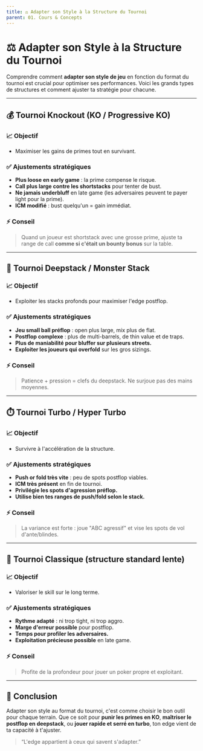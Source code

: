 ```yaml
---
title: ⚖️ Adapter son Style à la Structure du Tournoi
parent: 01. Cours & Concepts
---
```


# ⚖️ Adapter son Style à la Structure du Tournoi

Comprendre comment **adapter son style de jeu** en fonction du format du tournoi est crucial pour optimiser ses performances. Voici les grands types de structures et comment ajuster ta stratégie pour chacune.

---

## 💰 Tournoi Knockout (KO / Progressive KO)

### 📈 Objectif
- Maximiser les gains de primes tout en survivant.

### ✅ Ajustements stratégiques
- **Plus loose en early game** : la prime compense le risque.
- **Call plus large contre les shortstacks** pour tenter de bust.
- **Ne jamais underbluff** en late game (les adversaires peuvent te payer light pour la prime).
- **ICM modifié** : bust quelqu'un = gain immédiat.

### ⚡ Conseil
> Quand un joueur est shortstack avec une grosse prime, ajuste ta range de call **comme si c'était un bounty bonus** sur la table.

---

## 📅 Tournoi Deepstack / Monster Stack

### 📈 Objectif
- Exploiter les stacks profonds pour maximiser l'edge postflop.

### ✅ Ajustements stratégiques
- **Jeu small ball préflop** : open plus large, mix plus de flat.
- **Postflop complexe** : plus de multi-barrels, de thin value et de traps.
- **Plus de maniabilité pour bluffer sur plusieurs streets.**
- **Exploiter les joueurs qui overfold** sur les gros sizings.

### ⚡ Conseil
> Patience + pression = clefs du deepstack. Ne surjoue pas des mains moyennes.

---

## ⏱️ Tournoi Turbo / Hyper Turbo

### 📈 Objectif
- Survivre à l'accélération de la structure.

### ✅ Ajustements stratégiques
- **Push or fold très vite** : peu de spots postflop viables.
- **ICM très présent** en fin de tournoi.
- **Privilégie les spots d'agression préflop.**
- **Utilise bien tes ranges de push/fold selon le stack.**

### ⚡ Conseil
> La variance est forte : joue "ABC agressif" et vise les spots de vol d'ante/blindes.

---

## 📆 Tournoi Classique (structure standard lente)

### 📈 Objectif
- Valoriser le skill sur le long terme.

### ✅ Ajustements stratégiques
- **Rythme adapté** : ni trop tight, ni trop aggro.
- **Marge d'erreur possible** pour postflop.
- **Temps pour profiler les adversaires.**
- **Exploitation précieuse possible** en late game.

### ⚡ Conseil
> Profite de la profondeur pour jouer un poker propre et exploitant.

---

## 🤝 Conclusion

Adapter son style au format du tournoi, c'est comme choisir le bon outil pour chaque terrain. Que ce soit pour **punir les primes en KO**, **maîtriser le postflop en deepstack**, ou **jouer rapide et serré en turbo**, ton edge vient de ta capacité à t'ajuster.

> “L'edge appartient à ceux qui savent s'adapter.”
